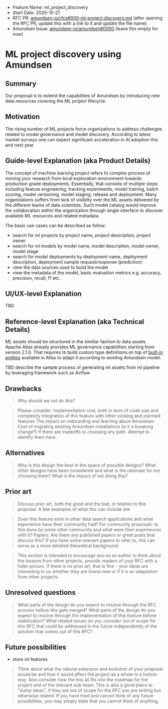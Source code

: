 - Feature Name: ml_project_discovery
- Start Date: 2020-10-21
- RFC PR: [amundsen-io/rfcs#000-ml-project-discovery.md](https://github.com/amundsen-io/rfcs/pull/0000) (after opening the RFC PR, update this with a link to it and update the file name)
- Amundsen Issue: [amundsen-io/amundsen#0000](https://github.com/amundsen-io/amundsen/issues/0000) (leave this empty for now)

# ML project discovery using Amundsen

## Summary

Our proposal is to extend the capabilities of Amundsen by introducing new data resources covering the ML project lifecycle.

## Motivation

The rising number of ML projects force organizations to address challenges related to model governance and model discovery.
According to latest market surveys one can expect significant acceleration in AI adoption this and next year.

## Guide-level Explanation (aka Product Details)

The concept of machine learning project refers to complex process of moving your research from local exploration environment towards production grade deployments.
Essentially, that consists of multiple steps including feature engineering, tracking experiments, model training, batch scoring, model versioning, model staging, release and deployment.
Many organizations suffers from lack of visiblity over the ML assets delivered by the different teams of data scientists.
Such model catalog would improve the collaboration within the organization through single interface to discover available ML resources and related metadata.  

The basic use cases can be described as follow:

*   search for ml projects by project name, project description, project owner
*   search for ml models by model name, model description, model owner, model stage
*   search for model deployments by deployment name, deployment description, deployment sample request/response (prediction)
*   view the data sources used to build the model 
*   view the metadata of the model, basic evaluation metrics e.g. accuracy, precision, recall, f1 etc.

## UI/UX-level Explanation

TBD

## Reference-level Explanation (aka Technical Details)

ML assets should be structured in the similiar fashion to data assets. Apache Atlas already provides ML governance capabilities starting from version 2.1.0.
That requires to build custom type definitions on top of [built-in entities](https://github.com/apache/atlas/blob/release-2.1.0-rc3/addons/models/4000-MachineLearning/4010-ml_model.json) available in Atlas to adapt it according to existing Amundsen model.

TBD describe the sample process of generating ml assets from ml pipeline by leveraging framework such as Airflow

## Drawbacks

> Why should we _not_ do this?

> Please consider:
> Implementation cost, both in term of code size and complexity
> Integration of this feature with other existing and planned features
> The impact on onboarding and learning about Amundsen
> Cost of migrating existing Amundsen installations (is it a breaking change?)
> If there are tradeoffs to choosing any path. Attempt to identify them here.

## Alternatives

> Why is this design the best in the space of possible designs?
> What other designs have been considered and what is the rationale for not choosing them?
> What is the impact of not doing this?

## Prior art

> Discuss prior art, both the good and the bad, in relation to this proposal. A few examples of what this can include are:

> Does this feature exist in other data search applications and what experience have their community had?
> For community proposals: Is this done by some other community and what were their experiences with it?
> Papers: Are there any published papers or great posts that discuss this? If you have some relevant papers to refer to, this can serve as a more detailed theoretical background.

> This section is intended to encourage you as an author to think about the lessons from other projects, provide readers of your RFC with a fuller picture. If there is no prior art, that is fine - your ideas are interesting to us whether they are brand new or if it is an adaptation from other projects.

## Unresolved questions

> What parts of the design do you expect to resolve through the RFC process before this gets merged?
> What parts of the design do you expect to resolve through the implementation of this feature before stabilization?
> What related issues do you consider out of scope for this RFC that could be addressed in the future independently of the solution that comes out of this RFC?

## Future possibilities

* store ml features
> Think about what the natural extension and evolution of your proposal would be and how it would affect the project as a whole in a holistic way. Also consider how the this all fits into the roadmap for the project and of the relevant sub-team.
> This is also a good place to "dump ideas", if they are out of scope for the RFC you are writing but otherwise related.
> If you have tried and cannot think of any future possibilities, you may simply state that you cannot think of anything.
